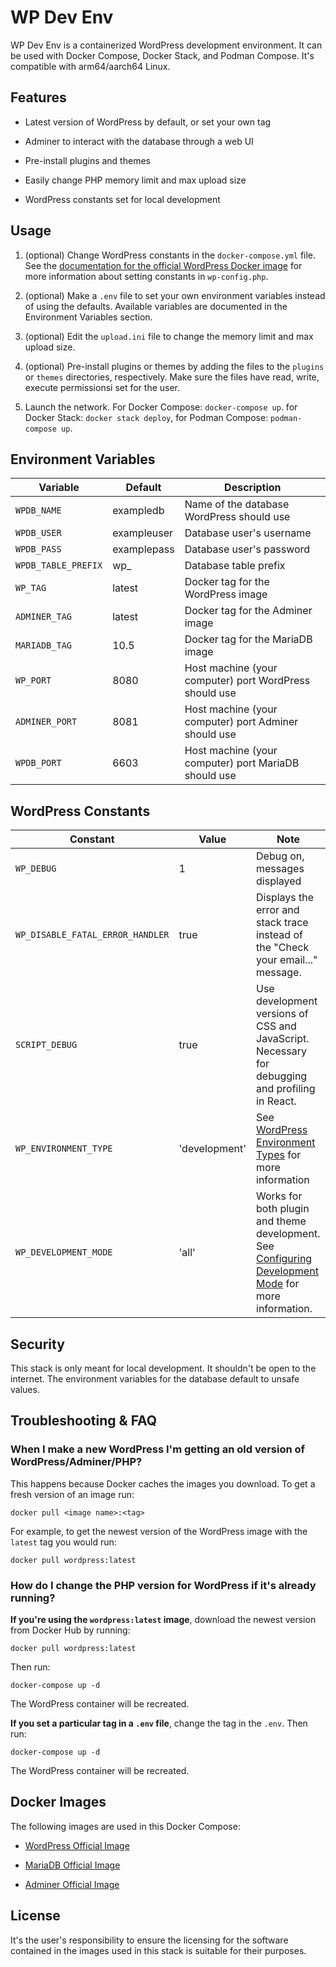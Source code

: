 # WP Dev Env

WP Dev Env is a containerized WordPress development environment. It can be used
with Docker Compose, Docker Stack, and Podman Compose. It's compatible with
arm64/aarch64 Linux.

## Features

* Latest version of WordPress by default, or set your own tag

* Adminer to interact with the database through a web UI

* Pre-install plugins and themes

* Easily change PHP memory limit and max upload size

* WordPress constants set for local development

## Usage

1. (optional) Change WordPress constants in the `docker-compose.yml` file.
See the [documentation for the official WordPress Docker image](https://hub.docker.com/_/wordpress) for more
information about setting constants in `wp-config.php`.

2. (optional) Make a `.env` file to set your own environment variables
instead of using the defaults. Available variables are documented in the
Environment Variables section.

3. (optional) Edit the `upload.ini` file to change the memory limit and
max upload size.

4. (optional) Pre-install plugins or themes by adding the files to the
`plugins` or `themes` directories, respectively. Make sure the files have
read, write, execute permissionsi set for the user.

5. Launch the network. For Docker Compose: `docker-compose up`. for Docker
Stack: `docker stack deploy`, for Podman Compose: `podman-compose up`.

## Environment Variables

Variable | Default | Description
-------- | ------- | -----------
`WPDB_NAME` | exampledb | Name of the database WordPress should use
`WPDB_USER` | exampleuser | Database user's username
`WPDB_PASS` | examplepass | Database user's password
`WPDB_TABLE_PREFIX` | wp_ | Database table prefix
`WP_TAG` | latest | Docker tag for the WordPress image
`ADMINER_TAG` | latest | Docker tag for the Adminer image
`MARIADB_TAG` | 10.5 | Docker tag for the MariaDB image
`WP_PORT` | 8080 | Host machine (your computer) port WordPress should use
`ADMINER_PORT` | 8081 | Host machine (your computer) port Adminer should use
`WPDB_PORT` | 6603 | Host machine (your computer) port MariaDB should use

## WordPress Constants

Constant | Value | Note
-------- | ----- | ----
`WP_DEBUG` | 1 | Debug on, messages displayed
`WP_DISABLE_FATAL_ERROR_HANDLER` | true | Displays the error and stack trace instead of the "Check your email..." message.
`SCRIPT_DEBUG` | true | Use development versions of CSS and JavaScript. Necessary for debugging and profiling in React.
`WP_ENVIRONMENT_TYPE` | 'development' | See [WordPress Environment Types](https://make.wordpress.org/core/2020/08/27/wordpress-environment-types/) for more information
`WP_DEVELOPMENT_MODE` | 'all' | Works for both plugin and theme development. See [Configuring Development Mode](https://make.wordpress.org/core/2023/07/14/configuring-development-mode-in-6-3/) for more information.

## Security

This stack is only meant for local development. It shouldn't be open to
the internet. The environment variables for the database default to unsafe
values.

## Troubleshooting & FAQ

### When I make a new WordPress I'm getting an old version of WordPress/Adminer/PHP?
    
This happens because Docker caches the images you download. To get a fresh version of an image run:

```console
docker pull <image name>:<tag>
```

For example, to get the newest version of the WordPress image with the `latest` tag you would run:
    
```console
docker pull wordpress:latest
```

### How do I change the PHP version for WordPress if it's already running?
    
**If you're using the `wordpress:latest` image**, download the newest version
from Docker Hub by running:

```console
docker pull wordpress:latest
```

Then run:

```console
docker-compose up -d
```

The WordPress container will be recreated.

**If you set a particular tag in a `.env` file**, change the tag in the `.env`. Then run:

```console
docker-compose up -d
```

The WordPress container will be recreated.

## Docker Images

The following images are used in this Docker Compose:

* [WordPress Official Image](https://hub.docker.com/_/wordpress) 

* [MariaDB Official Image](https://hub.docker.com/_/mariadb) 

* [Adminer Official Image](https://hub.docker.com/_/adminer)

## License

It's the user's responsibility to ensure the licensing for the software
contained in the images used in this stack is suitable for their
purposes.
